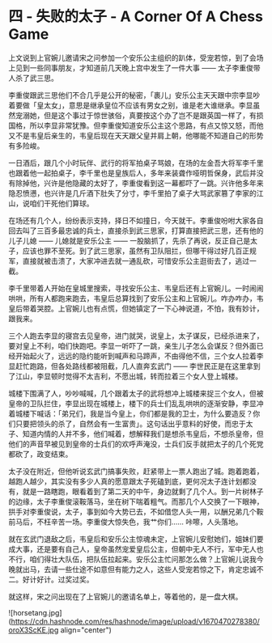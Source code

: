 # 四 - 失败的太子 - A Corner Of A Chess Game

上文说到上官婉儿邀请宋之问参加一个安乐公主组织的趴体，受宠若惊，到了会场上见到一些同事朋友，才知道前几天晚上宫中发生了一件大事 —— 太子李重俊带人杀了武三思。

李重俊跟武三思他们不合几乎是公开的秘密，「裹儿」安乐公主天天跟中宗李显吵着要做「皇太女」，意思是继承皇位不应该有男女之别，谁是老大谁继承。李显虽然宠溺她，但是这个事过于惊世骇俗，真要按这个办了岂不是跟英国一样了，有损国格，所以李显非常犹豫。但李重俊知道安乐公主这个思路，有点又惊又怒，而他又不是韦皇后亲生的，韦皇后现在天天跟父皇并肩上朝，他哪能不知道自己的形势有多险峻。

一日酒后，跟几个小时玩伴、武行的将军拍桌子骂娘，在场的左金吾大将军李千里也跟着他一起拍桌子，李千里也是皇族后人，多年来装聋作哑明哲保身，武后并没有除掉他，兴许是他隐藏的太好了，李重俊看到这一幕都吓了一跳。兴许他多年来隐忍愤懑，也兴许是几斤酒下肚失了分寸，李千里拍了桌子大骂武家篡了李家的江山，说咱们干死他们算球。

在场还有几个人，纷纷表示支持，择日不如撞日，今天就干。李重俊吩咐大家各自回去叫了三百多最忠诚的兵士，直接杀到武三思家，打算直接把武三思，还有他的儿子儿媳 —— 儿媳就是安乐公主 —— 一股脑抓了，先杀了再说，反正自己是太子，应该也罪不至死。到了武三思家，虽然有卫队阻拦，但哪干得过好几百正规军，直接就被击溃了，大家冲进去就一通乱砍，可惜安乐公主逛街去了，逃过一截。

李千里带着人开始在皇城里搜索，寻找安乐公主、韦皇后还有上官婉儿。一时闹闹哄哄，所有人都跑来跑去，韦皇后总算找到了安乐公主和上官婉儿。咋办咋办，韦皇后带着哭腔。上官婉儿也有点慌，但她镇定了一下心神说道，不怕，我有妙计，跟我来。

三个人跑去李显的寝宫去见皇帝，进门就哭，说皇上，太子谋反，已经杀进来了，要对皇上不利，咱们快跑吧。李显一听吓了一跳，亲生儿子怎么会谋反？但外面已经开始起火了，远远的隐约能听到喊声和马蹄声，不由得他不信，三个女人拉着李显赶忙跑路，但各处路线都被阻截，几人直奔玄武门 —— 李世民正是在这里拿到了江山，李显顿时觉得不太吉利，不愿出城，转而拉着三个女人登上城楼。

城楼下围满了人，吵吵喊喊，几个跟着太子的武将想冲上城楼来捉三个女人，但被皇帝的卫队拦住，李显出现在城楼上，楼下的兵士们乱乱哄哄的逐渐安静，李显冲着城楼下喊话：「弟兄们，我是当今皇上，你们都是我的卫士，为什么要造反？你们只要把领头的杀了，自然会有一生富贵」。这句话出乎意料的好使，而忠于太子、知道内情的人并不多，他们喊着，想解释我们是想杀韦皇后，不想杀皇帝，但他们的声音早被见到皇帝的士兵们的欢呼声淹没，士兵们反手就把太子的几个死党都砍了，政变结束。

太子没在附近，但他听说玄武门搞事失败，赶紧带上一票人跑出了城。跑着跑着，越跑人越少，其实没有多少人真的愿意跟太子死磕到底，更何况太子连计划都没有，就是一路瞎跑，眼看着到了第二天的中午，身边就剩了几个人。到一片树林子的边缘，太子李重俊滚鞍落马，坐在树下喘着粗气。而那几个人交换了一下眼神，拱手对李重俊说，太子，事到如今大势已去，不如借您人头一用，以酬兄弟几个鞍前马后，不枉辛苦一场。李重俊大惊失色，我艹你们…… 咔嚓，人头落地。

就在玄武门退敌之后，韦皇后和安乐公主惊魂未定，上官婉儿安慰她们，姐妹们要成大事，还是要有自己人，皇帝虽然宠爱皇后公主，但朝中无人不行，军中无人也不行，咱们得壮大队伍，把队伍拉起来。安乐公主忙问那怎么做？上官婉儿说我今晚就出马，去请一些仕途不如意但有能力之人，这些人受宠若惊之下，肯定忠诚不二。好计好计。过奖过奖。

就这样，宋之问出现在了上官婉儿的邀请名单上，等着他的，是一盘大棋。


![horsetang.jpg](https://cdn.hashnode.com/res/hashnode/image/upload/v1670470278380/oroX3ScKE.jpg align="center")

